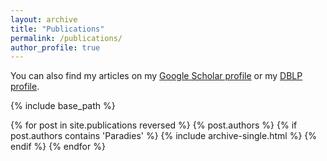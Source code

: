 ```yaml
---
layout: archive
title: "Publications"
permalink: /publications/
author_profile: true
---
```


You can also find my articles on my [Google Scholar profile](https://scholar.google.de/citations?user=psFgGl8AAAAJ&hl=de) or my [DBLP profile](https://dblp.uni-trier.de/pers/hd/p/Paradies:Marcus).

{% include base_path %}

{% for post in site.publications reversed %}
 {% post.authors %}
  {% if post.authors contains 'Paradies' %}
    {% include archive-single.html %}
  {% endif %}
{% endfor %}
